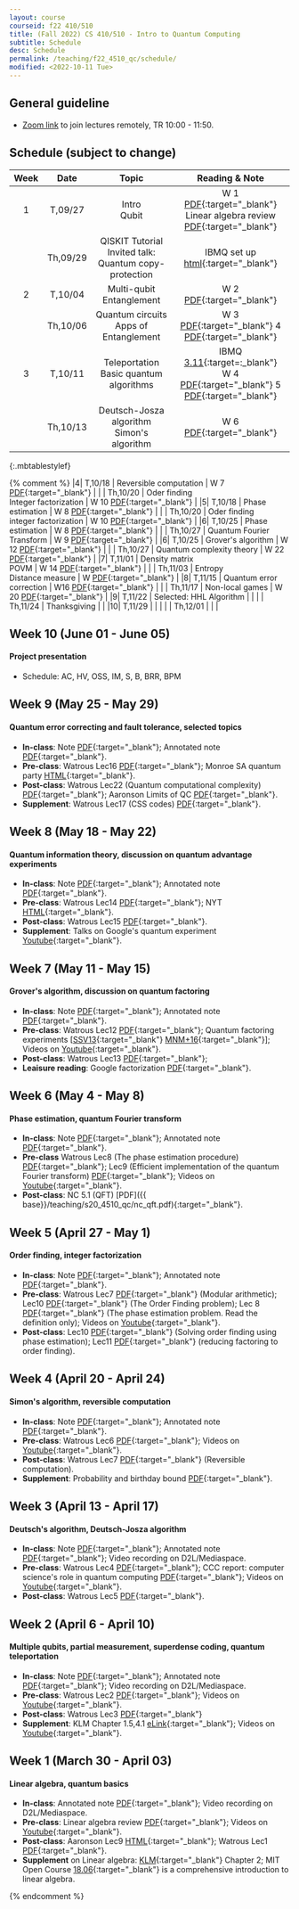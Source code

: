 ```yaml
---
layout: course
courseid: f22 410/510
title: (Fall 2022) CS 410/510 - Intro to Quantum Computing
subtitle: Schedule 
desc: Schedule
permalink: /teaching/f22_4510_qc/schedule/
modified: <2022-10-11 Tue>
---
```


## General guideline
* [Zoom link](https://pdx.zoom.us/j/81511184316?pwd=aGRoVVd5bXNVS3cyZytDRmhsYzZRZz09) to join lectures remotely, TR 10:00 - 11:50. 

## Schedule (subject to change)

| Week | Date  | Topic | Reading & Note |
|:-----:| :---------: |:----------:|:-----:|
|1| T,09/27  | Intro <br> Qubit | W 1 [PDF](https://cs.uwaterloo.ca/~watrous/QC-notes/QC-notes.01.pdf){:target="_blank"} <br> Linear algebra review [PDF](http://groups.uni-paderborn.de/fg-qi/courses/UPB_INTRO_QUANTUM/S2018/notes/Lecture%201%20-%20Linear%20Algebra%20review.pdf){:target="_blank"} |
| | Th,09/29 | QISKIT Tutorial <br> Invited talk: Quantum copy-protection | IBMQ set up [html](https://qiskit.org/textbook/ch-prerequisites/setting-the-environment.html){:target="_blank"}|
|2| T,10/04  | Multi-qubit <br> Entanglement | W 2 [PDF](https://cs.uwaterloo.ca/~watrous/QC-notes/QC-notes.02.pdf){:target="_blank"}  |
| | Th,10/06  | Quantum circuits <br> Apps of Entanglement | W 3 [PDF](https://cs.uwaterloo.ca/~watrous/QC-notes/QC-notes.03.pdf){:target="_blank"} 4 [PDF](https://cs.uwaterloo.ca/~watrous/QC-notes/QC-notes.04.pdf){:target="_blank"}  |
|3| T,10/11  | Teleportation <br> Basic quantum algorithms | IBMQ [3.11](https://qiskit.org/textbook/ch-algorithms/teleportation.html){:target=:_blank"} <br> W 4 [PDF](https://cs.uwaterloo.ca/~watrous/QC-notes/QC-notes.04.pdf){:target="_blank"} 5 [PDF](https://cs.uwaterloo.ca/~watrous/QC-notes/QC-notes.05.pdf){:target="_blank"} |
| | Th,10/13  | Deutsch-Josza algorithm <br> Simon's algorithm | W 6 [PDF](https://cs.uwaterloo.ca/~watrous/QC-notes/QC-notes.06.pdf){:target="_blank"}   |
{:.mbtablestylef}

{% comment %}
|4| T,10/18  | Reversible computation | W 7 [PDF](https://cs.uwaterloo.ca/~watrous/QC-notes/QC-notes.07.pdf){:target="_blank"} |
| | Th,10/20 | Oder finding <br> Integer factorization | W 10 [PDF](https://cs.uwaterloo.ca/~watrous/QC-notes/QC-notes.10.pdf){:target="_blank"} |
|5| T,10/18  | Phase estimation | W 8 [PDF](https://cs.uwaterloo.ca/~watrous/QC-notes/QC-notes.08.pdf){:target="_blank"} |
| | Th,10/20 | Oder finding <br> integer factorization | W 10 [PDF](https://cs.uwaterloo.ca/~watrous/QC-notes/QC-notes.10.pdf){:target="_blank"} |
|6| T,10/25  | Phase estimation | W 8 [PDF](https://cs.uwaterloo.ca/~watrous/QC-notes/QC-notes.08.pdf){:target="_blank"} |
| | Th,10/27 | Quantum Fourier Transform | W 9 [PDF](https://cs.uwaterloo.ca/~watrous/QC-notes/QC-notes.09.pdf){:target="_blank"} |
|6| T,10/25  | Grover's algorithm | W 12 [PDF](https://cs.uwaterloo.ca/~watrous/QC-notes/QC-notes.12.pdf){:target="_blank"} |
| | Th,10/27 | Quantum complexity theory | W 22 [PDF](https://cs.uwaterloo.ca/~watrous/QC-notes/QC-notes.22.pdf){:target="_blank"} |
|7| T,11/01  | Density matrix <br> POVM  | W 14 [PDF](https://cs.uwaterloo.ca/~watrous/QC-notes/QC-notes.14.pdf){:target="_blank"} |
| | Th,11/03 | Entropy <br> Distance measure | W  [PDF](https://cs.uwaterloo.ca/~watrous/QC-notes/QC-notes.20.pdf){:target="_blank"} |
|8| T,11/15  | Quantum error correction | W16  [PDF](https://cs.uwaterloo.ca/~watrous/QC-notes/QC-notes.16.pdf){:target="_blank"} |
| | Th,11/17 | Non-local games | W 20 [PDF](https://cs.uwaterloo.ca/~watrous/QC-notes/QC-notes.20.pdf){:target="_blank"} |
|9| T,11/22  | Selected: HHL Algorithm |  |
| | Th,11/24 | Thanksgiving |  |
|10| T,11/29  |  |  |
| | Th,12/01 |  |  |




## Week 10 (June 01 - June 05)
#### Project presentation 
* Schedule: AC, HV, OSS, IM, S, B, BRR, BPM

## Week 9 (May 25 - May 29)
#### Quantum error correcting and fault tolerance, selected topics 
*  **In-class**: Note
   [PDF]({{base}}/teaching/s20_4510_qc/s20_4510_week9.pdf){:target="_blank"}; Annotated note
   [PDF]({{base}}/teaching/s20_4510_qc/s20_4510_week9_ant.pdf){:target="_blank"}.
*  **Pre-class**: Watrous Lec16 [PDF](https://cs.uwaterloo.ca/~watrous/CPSC519/LectureNotes/16.pdf){:target="_blank"}; Monroe SA quantum party [HTML](https://blogs.scientificamerican.com/observations/the-quantum-computing-party-hasnt-even-started-yet/){:target="_blank"}.
* **Post-class**: Watrous Lec22 (Quantum computational complexity) [PDF](https://cs.uwaterloo.ca/~watrous/CPSC519/LectureNotes/22.pdf){:target="_blank"}; Aaronson Limits of QC [PDF](https://www.cs.virginia.edu/~robins/The_Limits_of_Quantum_Computers.pdf){:target="_blank"}. 
* **Supplement**: Watrous Lec17 (CSS codes) [PDF](https://cs.uwaterloo.ca/~watrous/CPSC519/LectureNotes/17.pdf){:target="_blank"}. 


## Week 8 (May 18 - May 22)
#### Quantum information theory, discussion on quantum advantage experiments
*  **In-class**: Note
   [PDF]({{base}}/teaching/s20_4510_qc/s20_4510_week8.pdf){:target="_blank"}; Annotated note
   [PDF]({{base}}/teaching/s20_4510_qc/s20_4510_week8_ant.pdf){:target="_blank"}. 
*  **Pre-class**: Watrous Lec14 [PDF](https://cs.uwaterloo.ca/~watrous/CPSC519/LectureNotes/14.pdf){:target="_blank"}; NYT [HTML](https://www.nytimes.com/2019/10/30/opinion/google-quantum-computer-sycamore.html){:target="_blank"}. 
*  **Post-class**: Watrous Lec15 [PDF](https://cs.uwaterloo.ca/~watrous/CPSC519/LectureNotes/15.pdf){:target="_blank"}. 
* **Supplement**: Talks on Google's quantum experiment [Youtube](https://www.youtube.com/playlist?list=PLnxx8Tio1lOZ5dUIiJgeiY4vTMIQz4Wjb){:target="_blank"}.

## Week 7 (May 11 - May 15)

#### Grover's algorithm, discussion on quantum factoring
*  **In-class**: Note
   [PDF]({{base}}/teaching/s20_4510_qc/s20_4510_week7.pdf){:target="_blank"}; Annotated note
   [PDF]({{base}}/teaching/s20_4510_qc/s20_4510_week7_ant.pdf){:target="_blank"}. 
*  **Pre-class**: Watrous Lec12 [PDF](https://cs.uwaterloo.ca/~watrous/CPSC519/LectureNotes/12.pdf){:target="_blank"}; Quantum factoring experiments [[SSV13](https://sci-hub.tw/10.1038/nature12290){:target="_blank"} [MNM+16](https://sci-hub.tw/10.1126/science.aad9480){:target="_blank"}]; Videos on [Youtube](https://www.youtube.com/playlist?list=PLnxx8Tio1lOZ2Bd5_bztCTU9w-qd51SiE){:target="_blank"}. 
*  **Post-class**: Watrous Lec13 [PDF](https://cs.uwaterloo.ca/~watrous/CPSC519/LectureNotes/13.pdf){:target="_blank"};
*  **Leaisure reading**: Google factorization [PDF](https://arxiv.org/abs/1905.09749){:target="_blank"}. 

## Week 6 (May 4 - May 8)
#### Phase estimation, quantum Fourier transform
*  **In-class**: Note
   [PDF]({{base}}/teaching/s20_4510_qc/s20_4510_week6.pdf){:target="_blank"}; Annotated note
   [PDF]({{base}}/teaching/s20_4510_qc/s20_4510_week6_ant.pdf){:target="_blank"}. 
*  **Pre-class** Watrous Lec8 (The phase estimation procedure) [PDF](https://cs.uwaterloo.ca/~watrous/CPSC519/LectureNotes/08.pdf){:target="_blank"}; Lec9 (Efficient implementation of the quantum Fourier transform) [PDF](https://cs.uwaterloo.ca/~watrous/CPSC519/LectureNotes/09.pdf){:target="_blank"}; Videos
   on [Youtube](https://www.youtube.com/playlist?list=PLnxx8Tio1lOba7PEtu_gigyPZSaSYi9Du){:target="_blank"}.
*  **Post-class**: NC 5.1 (QFT) [PDF]({{ base}}/teaching/s20_4510_qc/nc_qft.pdf){:target="_blank"}. 

## Week 5 (April 27 - May 1)
#### Order finding, integer factorization 
*  **In-class**: Note
   [PDF]({{base}}/teaching/s20_4510_qc/s20_4510_week5.pdf){:target="_blank"}; Annotated note
   [PDF]({{base}}/teaching/s20_4510_qc/s20_4510_week5_ant.pdf){:target="_blank"}. 
*  **Pre-class**: Watrous Lec7 [PDF](https://cs.uwaterloo.ca/~watrous/CPSC519/LectureNotes/07.pdf){:target="_blank"} (Modular arithmetic); Lec10 [PDF](https://cs.uwaterloo.ca/~watrous/CPSC519/LectureNotes/10.pdf){:target="_blank"} (The Order Finding problem); Lec 8 [PDF](https://cs.uwaterloo.ca/~watrous/CPSC519/LectureNotes/08.pdf){:target="_blank"} (The phase estimation problem. Read the definition only); Videos on [Youtube](https://www.youtube.com/playlist?list=PLnxx8Tio1lOYg1CdKJUyIlmAvWPdfcfkY){:target="_blank"}.
*  **Post-class**: Lec10 [PDF](https://cs.uwaterloo.ca/~watrous/CPSC519/LectureNotes/10.pdf){:target="_blank"} (Solving order finding using phase estimation); Lec11 [PDF](https://cs.uwaterloo.ca/~watrous/CPSC519/LectureNotes/11.pdf){:target="_blank"} (reducing factoring to order finding).

## Week 4 (April 20 - April 24)
#### Simon's algorithm, reversible computation 
*  **In-class**: Note
   [PDF]({{base}}/teaching/s20_4510_qc/s20_4510_week4.pdf){:target="_blank"}; Annotated note
   [PDF]({{base}}/teaching/s20_4510_qc/s20_4510_week4_ant.pdf){:target="_blank"}. 
*  **Pre-class**: Watrous Lec6 [PDF](https://cs.uwaterloo.ca/~watrous/CPSC519/LectureNotes/06.pdf){:target="_blank"}; Videos on [Youtube](https://www.youtube.com/playlist?list=PLnxx8Tio1lOb0om28l1Ly4ByatYaU_uzy){:target="_blank"}.
*  **Post-class**: Watrous Lec7 [PDF](https://cs.uwaterloo.ca/~watrous/CPSC519/LectureNotes/07.pdf){:target="_blank"} (Reversible computation). 
*  **Supplement**: Probability and birthday bound [PDF]({{base}}/teaching/s20_4510_qc/KL_birthday.pdf){:target="_blank"}.

## Week 3 (April 13 - April 17)
#### Deutsch's algorithm, Deutsch-Josza algorithm
* **In-class**: Note [PDF]({{base}}/teaching/s20_4510_qc/s20_4510_week3.pdf){:target="_blank"}; Annotated note
   [PDF]({{base}}/teaching/s20_4510_qc/s20_4510_week3_ant.pdf){:target="_blank"}; Video recording on D2L/Mediaspace. 
* **Pre-class**: Watrous Lec4 [PDF](https://cs.uwaterloo.ca/~watrous/CPSC519/LectureNotes/04.pdf){:target="_blank"}; CCC report: computer science's role in quantum computing [PDF](https://cra.org/ccc/wp-content/uploads/sites/2/2018/11/Next-Steps-in-Quantum-Computing.pdf){:target="_blank"}; Videos on [Youtube](https://www.youtube.com/playlist?list=PLnxx8Tio1lOYvgW7q6OaEj0TU0dmgYbtx){:target="_blank"}. 
* **Post-class**: Watrous Lec5 [PDF](https://cs.uwaterloo.ca/~watrous/CPSC519/LectureNotes/05.pdf){:target="_blank"}. 

## Week 2 (April 6 - April 10)
#### Multiple qubits, partial measurement, superdense coding, quantum teleportation 

* **In-class**: Note [PDF]({{base}}/teaching/s20_4510_qc/s20_4510_week2.pdf){:target="_blank"}; Annotated note
   [PDF]({{base}}/teaching/s20_4510_qc/s20_4510_week2_ant.pdf){:target="_blank"};
   Video recording on D2L/Mediaspace. 
* **Pre-class**: Watrous Lec2 [PDF](https://cs.uwaterloo.ca/~watrous/CPSC519/LectureNotes/02.pdf){:target="_blank"}; Videos on [Youtube](https://www.youtube.com/playlist?list=PLnxx8Tio1lObCy-OFzV5hBvrf9-Hkg14Y){:target="_blank"}. 
* **Post-class**: Watrous Lec3 [PDF](https://cs.uwaterloo.ca/~watrous/CPSC519/LectureNotes/03.pdf){:target="_blank"}
* **Supplement**: KLM Chapter 1.5,4.1 [eLink](https://search.library.pdx.edu/permalink/f/p82vj0/CP71189200070001451){:target="_blank"}; Videos on [Youtube](https://www.youtube.com/playlist?list=PLnxx8Tio1lOb9UJtO2UiY5BQ-cjw5Aco4){:target="_blank"}.

## Week 1 (March 30 - April 03) 
#### Linear algebra, quantum basics
*  **In-class**: Annotated note
   [PDF]({{base}}/teaching/s20_4510_qc/s20_4510_week1.pdf){:target="_blank"};
   Video recording on D2L/Mediaspace.
*  **Pre-class**: Linear algebra review [PDF](http://groups.uni-paderborn.de/fg-qi/courses/UPB_INTRO_QUANTUM/S2018/notes/Lecture%201%20-%20Linear%20Algebra%20review.pdf){:target="_blank"}; Videos on [Youtube](https://www.youtube.com/playlist?list=PLnxx8Tio1lOYtkmFJ-v3qOVzJdc4wXCyg){:target="_blank"}. 
* **Post-class**: Aaronson Lec9 [HTML](http://www.scottaaronson.com/democritus/lec9.html){:target="_blank"}; Watrous Lec1 [PDF](https://cs.uwaterloo.ca/~watrous/CPSC519/LectureNotes/01.pdf){:target="_blank"}.
* **Supplement** on Linear algebra: [KLM](https://search.library.pdx.edu/permalink/f/p82vj0/CP71189200070001451){:target="_blank"} Chapter 2; MIT Open Course [18.06](https://ocw.mit.edu/courses/mathematics/18-06-linear-algebra-spring-2010/index.htm){:target="_blank"} is a comprehensive introduction to linear algebra. 

{% endcomment %}
